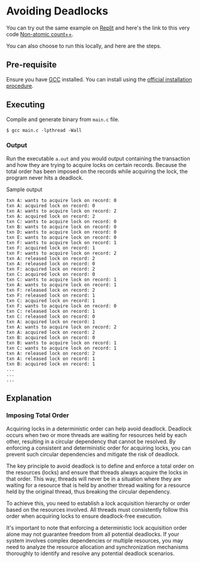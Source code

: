 Avoiding Deadlocks
===

You can try out the same example on [Replit](https://replit.com/~) and here's
the link to this very code [Non-atomic count++](https://replit.com/@arpitbbhayani/Non-Atomic-Count).

You can also choose to run this locally, and here are the steps.

## Pre-requisite

Ensure you have [GCC](https://gcc.gnu.org/) installed. You can
install using the [official installation procedure](https://gcc.gnu.org/install/).

## Executing

Compile and generate binary from `main.c` file.

```
$ gcc main.c -lpthread -Wall
```

### Output

Run the executable `a.out` and you would output containing the transaction and
how they are trying to acquire locks on certain records. Because the total order
has been imposed on the records while acquiring the lock, the program
never hits a deadlock.


Sample output

```
txn A: wants to acquire lock on record: 0
txn A: acquired lock on record: 0
txn A: wants to acquire lock on record: 2
txn A: acquired lock on record: 2
txn C: wants to acquire lock on record: 0
txn B: wants to acquire lock on record: 0
txn D: wants to acquire lock on record: 0
txn E: wants to acquire lock on record: 0
txn F: wants to acquire lock on record: 1
txn F: acquired lock on record: 1
txn F: wants to acquire lock on record: 2
txn A: released lock on record: 2
txn A: released lock on record: 0
txn F: acquired lock on record: 2
txn C: acquired lock on record: 0
txn C: wants to acquire lock on record: 1
txn A: wants to acquire lock on record: 1
txn F: released lock on record: 2
txn F: released lock on record: 1
txn C: acquired lock on record: 1
txn F: wants to acquire lock on record: 0
txn C: released lock on record: 1
txn C: released lock on record: 0
txn A: acquired lock on record: 1
txn A: wants to acquire lock on record: 2
txn A: acquired lock on record: 2
txn B: acquired lock on record: 0
txn B: wants to acquire lock on record: 1
txn C: wants to acquire lock on record: 1
txn A: released lock on record: 2
txn A: released lock on record: 1
txn B: acquired lock on record: 1
...
...
...
```

## Explanation

### Imposing Total Order

Acquiring locks in a deterministic order can help avoid deadlock. Deadlock occurs when two or more threads are waiting for resources held by each other,
resulting in a circular dependency that cannot be resolved. By enforcing a consistent and deterministic order for acquiring locks,
you can prevent such circular dependencies and mitigate the risk of deadlock.

The key principle to avoid deadlock is to define and enforce a total order on the resources (locks) and ensure that threads always acquire the locks in that order.
This way, threads will never be in a situation where they are waiting for a resource that is held by another thread waiting for a resource held by the original thread,
thus breaking the circular dependency.

To achieve this, you need to establish a lock acquisition hierarchy or order based on the resources involved.
All threads must consistently follow this order when acquiring locks to ensure deadlock-free execution.

It's important to note that enforcing a deterministic lock acquisition order alone may not guarantee freedom from
all potential deadlocks. If your system involves complex dependencies or multiple resources, you may need to analyze the
resource allocation and synchronization mechanisms thoroughly to identify and resolve any potential deadlock scenarios.
